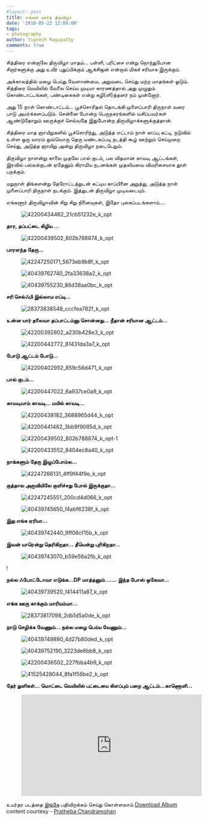 ```yaml
---
#layout: post
title: எங்கள் ஊர்த் திருவிழா
date: '2018-05-22 12:09:00'
tags:
- photography
author: Vignesh Ragupathy
comments: true
---
```


சித்திரை என்றாலே திருவிழா மாதம்... பள்ளி, பரிட்சை என்று நொந்துபோன சிறார்களுக்கு அது உயிர் புதுப்பிக்கும் ஆக்சிஜன் என்றால் மிகச் சரியாக இருக்கும்.

அக்காலத்தில் மழை பெய்து வேளாண்மை, அறுவடை செய்து மற்ற மாதங்கள் ஓடும். சித்திரை வெயிலில் வேலை செய்ய முடியா காரணத்தால் அது முழுதும் கொண்டாட்டங்கள், பண்டிகைகள் என்று கழி(ளி)த்தனர் நம் முன்னோர்.

அது 15 நாள் கொண்டாட்டம்... பூச்சொரிதல் தொடங்கி முளைப்பாரி திருநாள் வரை பாடு அமர்க்களப்படும். சென்னை போன்ற பெருநகரங்களில் வசிப்பவர்கள் ஆண்டுதோறும் ஊருக்குச் செல்வதே இதுபோன்ற திருவிழாக்களுக்குத்தான்.

சித்திரை மாத ஞாயிறுகளில் பூச்சொரிந்து, அடுத்த எட்டாம் நாள் காப்பு கட்டி, நடுவில் உள்ள ஒரு வாரம் ஒவ்வொரு தெரு மண்டகப்படி நடத்தி கூழ் ஊற்றும் செய்முறை செய்து, அடுத்த ஞாயிறு அன்று திருவிழா நடைபெறும்.

திருவிழா நாளன்று காலை முதலே பால் குடம், பல விதமான காவடி ஆட்டங்கள், இரவில் பல்லக்குடன் ஏதேனும் கிராமிய நடனங்கள் முதலியவை விமரிசையாக தூள் பறக்கும்.

மறுநாள் திங்களன்று தேரோட்டத்துடன் கட்டிய காப்பினை அறுத்து, அடுத்த நாள் முளைப்பாரி திருநாள் நடக்கும். இத்துடன் திருவிழா முடிவடையும்.

எங்களூர் திருவிழாவின் சிறு சிறு நினைவுகள், இதோ புகைப்படங்களாய்....

<!--kg-card-begin: image--><figure class="kg-card kg-image-card"><img src="/content/images/2019/02/42200434462_21cb51232e_k_opt.jpg" class="kg-image" alt="42200434462_21cb51232e_k_opt"></figure><!--kg-card-end: image-->

**தார, தப்பட்டை கிழிய ...**

<!--kg-card-begin: image--><figure class="kg-card kg-image-card"><img src="/content/images/2019/02/42200439502_802b788874_k_opt.jpg" class="kg-image" alt="42200439502_802b788874_k_opt"></figure><!--kg-card-end: image-->

**பாரளந்த தேரு...**

<!--kg-card-begin: image--><figure class="kg-card kg-image-card"><img src="/content/images/2019/02/42247250171_5673eb9b8f_k_opt.jpg" class="kg-image" alt="42247250171_5673eb9b8f_k_opt"></figure><!--kg-card-end: image--><!--kg-card-begin: image--><figure class="kg-card kg-image-card"><img src="/content/images/2019/02/40439762740_2fa33638a2_k_opt.jpg" class="kg-image" alt="40439762740_2fa33638a2_k_opt"></figure><!--kg-card-end: image--><!--kg-card-begin: image--><figure class="kg-card kg-image-card"><img src="/content/images/2019/02/40439755230_86d38aa0bc_k_opt.jpg" class="kg-image" alt="40439755230_86d38aa0bc_k_opt"></figure><!--kg-card-end: image-->

**சரி செல்ஃபி இல்லாம எப்டி...**

<!--kg-card-begin: image--><figure class="kg-card kg-image-card"><img src="/content/images/2019/02/28373838548_cccfea782f_k_opt.jpg" class="kg-image" alt="28373838548_cccfea782f_k_opt"></figure><!--kg-card-end: image-->

**உன்ன யார் தலைவா தப்பாட்டம்னு சொன்னது... நீதான் சரியான ஆட்டம்...**

<!--kg-card-begin: image--><figure class="kg-card kg-image-card"><img src="/content/images/2019/02/42200392802_a230b428e3_k_opt.jpg" class="kg-image" alt="42200392802_a230b428e3_k_opt"></figure><!--kg-card-end: image--><!--kg-card-begin: image--><figure class="kg-card kg-image-card"><img src="/content/images/2019/02/42200442772_81431da3a7_k_opt.jpg" class="kg-image" alt="42200442772_81431da3a7_k_opt"></figure><!--kg-card-end: image-->

**போடு ஆட்டம் போடு...**

<!--kg-card-begin: image--><figure class="kg-card kg-image-card"><img src="/content/images/2019/02/42200402952_859c56d471_k_opt.jpg" class="kg-image" alt="42200402952_859c56d471_k_opt"></figure><!--kg-card-end: image-->

**பால் குடம்...**

<!--kg-card-begin: image--><figure class="kg-card kg-image-card"><img src="/content/images/2019/02/42200447022_6a937ce0a9_k_opt.jpg" class="kg-image" alt="42200447022_6a937ce0a9_k_opt"></figure><!--kg-card-end: image-->

**காவடியாம் காவடி... மயில் காவடி...**

<!--kg-card-begin: image--><figure class="kg-card kg-image-card"><img src="/content/images/2019/02/42200438182_3688965d44_k_opt.jpg" class="kg-image" alt="42200438182_3688965d44_k_opt"></figure><!--kg-card-end: image--><!--kg-card-begin: image--><figure class="kg-card kg-image-card"><img src="/content/images/2019/02/42200441482_3bb9f9085d_k_opt.jpg" class="kg-image" alt="42200441482_3bb9f9085d_k_opt"></figure><!--kg-card-end: image--><!--kg-card-begin: image--><figure class="kg-card kg-image-card"><img src="/content/images/2019/02/42200439502_802b788874_k_opt-1.jpg" class="kg-image" alt="42200439502_802b788874_k_opt-1"></figure><!--kg-card-end: image--><!--kg-card-begin: image--><figure class="kg-card kg-image-card"><img src="/content/images/2019/02/42200433552_8404ec8a40_k_opt.jpg" class="kg-image" alt="42200433552_8404ec8a40_k_opt"></figure><!--kg-card-end: image-->

**நாங்களும் தேரு இழுப்போம்ல...**

<!--kg-card-begin: image--><figure class="kg-card kg-image-card"><img src="/content/images/2019/02/42247266131_4ff9f44f9e_k_opt.jpg" class="kg-image" alt="42247266131_4ff9f44f9e_k_opt"></figure><!--kg-card-end: image-->

**குத்தால அருவியிலே குளிச்சது போல் இருக்குதா...**

<!--kg-card-begin: image--><figure class="kg-card kg-image-card"><img src="/content/images/2019/02/42247245551_200cd4d066_k_opt.jpg" class="kg-image" alt="42247245551_200cd4d066_k_opt"></figure><!--kg-card-end: image--><!--kg-card-begin: image--><figure class="kg-card kg-image-card"><img src="/content/images/2019/02/40439745650_f4abf6238f_k_opt.jpg" class="kg-image" alt="40439745650_f4abf6238f_k_opt"></figure><!--kg-card-end: image-->

**இது எங்க ஏரியா...**

<!--kg-card-begin: image--><figure class="kg-card kg-image-card"><img src="/content/images/2019/02/40439742440_9ff08cf15b_k_opt.jpg" class="kg-image" alt="40439742440_9ff08cf15b_k_opt"></figure><!--kg-card-end: image-->

**இவன் யாரென்று தெரிகிறதா... தீயென்று புரிகிறதா..**.

<!--kg-card-begin: image--><figure class="kg-card kg-image-card"><img src="/content/images/2019/02/40439743070_b59e56a2fb_k_opt.jpg" class="kg-image" alt="40439743070_b59e56a2fb_k_opt"></figure><!--kg-card-end: image-->

!

**நல்ல ஃபோட்டோவா எடுங்க...DP மாத்தனும்....... இந்த போஸ் ஒகேவா...**

<!--kg-card-begin: image--><figure class="kg-card kg-image-card"><img src="/content/images/2019/02/40439739520_f414411a87_k_opt.jpg" class="kg-image" alt="40439739520_f414411a87_k_opt"></figure><!--kg-card-end: image-->

**எங்க ஊரு காக்கும் மாரியம்மா...**

<!--kg-card-begin: image--><figure class="kg-card kg-image-card"><img src="/content/images/2019/02/28373817098_2db1d5a0de_k_opt.jpg" class="kg-image" alt="28373817098_2db1d5a0de_k_opt"></figure><!--kg-card-end: image-->

**நாடு செழிக்க வேணும்... நல்ல மழை பெய்ய வேணும்...**

<!--kg-card-begin: image--><figure class="kg-card kg-image-card"><img src="/content/images/2019/02/40439749890_4d27b80ded_k_opt.jpg" class="kg-image" alt="40439749890_4d27b80ded_k_opt"></figure><!--kg-card-end: image--><!--kg-card-begin: image--><figure class="kg-card kg-image-card"><img src="/content/images/2019/02/40439752190_3223de6bb8_k_opt.jpg" class="kg-image" alt="40439752190_3223de6bb8_k_opt"></figure><!--kg-card-end: image--><!--kg-card-begin: image--><figure class="kg-card kg-image-card"><img src="/content/images/2019/02/42200436502_227fbba4b9_k_opt.jpg" class="kg-image" alt="42200436502_227fbba4b9_k_opt"></figure><!--kg-card-end: image--><!--kg-card-begin: image--><figure class="kg-card kg-image-card"><img src="/content/images/2019/02/41525428044_8fa1f56be2_k_opt.jpg" class="kg-image" alt="41525428044_8fa1f56be2_k_opt"></figure><!--kg-card-end: image-->

**தேர் துளிகள்... மொட்டை வெயிலில் பட்டையை கிளப்பும் பறை ஆட்டம்...காணொளி...**

<!--kg-card-begin: embed--><figure class="kg-card kg-embed-card"><iframe width="480" height="270" src="https://www.youtube.com/embed/s6VRPEzdAnw?feature=oembed" frameborder="0" allow="accelerometer; autoplay; encrypted-media; gyroscope; picture-in-picture" allowfullscreen></iframe></figure><!--kg-card-end: embed-->

உயர்தர படத்தை [இங்கே](https://flic.kr/s/aHskBvgYTC) பதிவிறக்கம் செய்து கொள்ளலாம் [Download Album](https://flic.kr/s/aHskBvgYTC)  
content courtesy - [Pratheba Chandramohan](https://www.pratheba.com)

